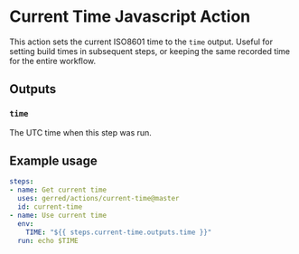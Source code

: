 # Current Time Javascript Action

This action sets the current ISO8601 time to the `time` output. Useful for setting build times in subsequent steps, or keeping the same recorded time for the entire workflow.

## Outputs

### `time`

The UTC time when this step was run.

## Example usage

```yaml
steps:
- name: Get current time
  uses: gerred/actions/current-time@master
  id: current-time
- name: Use current time
  env:
    TIME: "${{ steps.current-time.outputs.time }}"
  run: echo $TIME
```